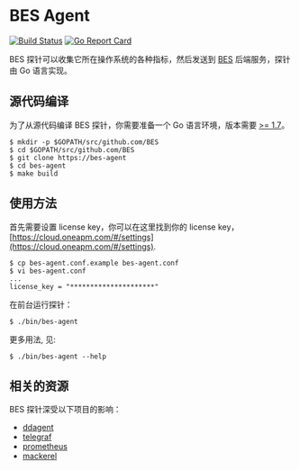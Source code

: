 # BES Agent

[![Build Status](https://travis-ci.org/BES/bes-agent.svg?branch=master)](https://travis-ci.org/BES/bes-agent)
[![Go Report Card](https://goreportcard.com/badge/bes-agent)](https://goreportcard.com/report/bes-agent)

BES 探针可以收集它所在操作系统的各种指标，然后发送到 [BES](https://cloud.oneapm.com) 后端服务，探针由 Go 语言实现。

## 源代码编译

为了从源代码编译 BES 探针，你需要准备一个 Go 语言环境，版本需要 [>= 1.7](https://golang.org/doc/install)。

```
$ mkdir -p $GOPATH/src/github.com/BES
$ cd $GOPATH/src/github.com/BES
$ git clone https://bes-agent
$ cd bes-agent
$ make build
```

## 使用方法

首先需要设置 license key，你可以在这里找到你的 license key，[https://cloud.oneapm.com/#/settings](https://cloud.oneapm.com/#/settings).

```
$ cp bes-agent.conf.example bes-agent.conf
$ vi bes-agent.conf
...
license_key = "*********************"
```

在前台运行探针：

```
$ ./bin/bes-agent
```

更多用法, 见:

```
$ ./bin/bes-agent --help
```

## 相关的资源

BES 探针深受以下项目的影响：

- [ddagent](https://github.com/datadog/dd-agent)
- [telegraf](https://github.com/influxdata/telegraf)
- [prometheus](https://github.com/prometheus/prometheus)
- [mackerel](https://github.com/mackerelio/mackerel-agent)
